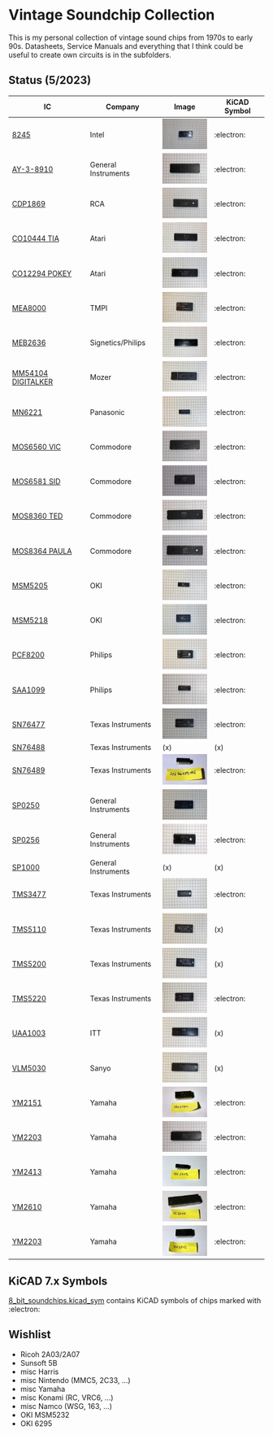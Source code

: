 
# Vintage Soundchip Collection

This is my personal collection of vintage sound chips from 1970s to early 90s. Datasheets, Service Manuals and everything that I think could be useful to create own circuits is in the subfolders. 

## Status (5/2023)

| IC            | Company               | Image         | KiCAD Symbol  |
| ------------- | --------------------- | ------------- | ------------- |
| [8245](8245)  | Intel                 | <img src="8245/8245.png" width="100" height="60"> | :electron: |
| [AY-3-8910](AY-3-8910)  | General Instruments | <img src="AY-3-8910/AY-3-8910.png" width="100" height="60"> | :electron: |
| [CDP1869](CDP1869) | RCA | <img src="CDP1869/CDP1869.png" width="100" height="60"> | :electron: |
| [CO10444 TIA](CO10444_TIA) | Atari | <img src="CO10444_TIA/UM6526.png" width="100" height="60"> | :electron: |
| [CO12294 POKEY](CO12294_POKEY) | Atari | <img src="CO12294_POKEY/CO12294.png" width="100" height="60"> | :electron: |
| [MEA8000](MEA8000) | TMPI | <img src="MEA8000/MEA8000.png" width="100" height="60"> | :electron: |
| [MEB2636](MEB2636) | Signetics/Philips | <img src="MEB2636/MEB2636.png" width="100" height="60"> | :electron: |
| [MM54104 DIGITALKER](MM54104) | Mozer| <img src="MM54104/MM54104.png" width="100" height="60"> | :electron:  |
| [MN6221](MN6221) | Panasonic| <img src="MN6221/MN6221AA.png" width="100" height="60"> | :electron:  |
| [MOS6560 VIC](MOS6560_VIC) | Commodore| <img src="MOS6560_VIC/MOS6561.png" width="100" height="60"> | :electron: |
| [MOS6581 SID](MOS6581_SID) | Commodore| <img src="MOS6581_SID/MOS6581_2.png" width="100" height="60"> | :electron: |
| [MOS8360 TED](MOS8360_TED) | Commodore| <img src="MOS8360_TED/MOS8360.png" width="100" height="60"> | :electron: |
| [MOS8364 PAULA](MOS8364_PAULA) | Commodore| <img src="MOS8364_PAULA/MOS8364.png" width="100" height="60"> | :electron: |
| [MSM5205](MSM5205) | OKI| <img src="MSM5205/M5205.png" width="100" height="60"> | :electron:  |
| [MSM5218](MSM5218) | OKI| <img src="MSM5218/M5218.png" width="100" height="60"> | :electron:  |
| [PCF8200](PCF8200) | Philips| <img src="PCF8200/PCF8200.png" width="100" height="60"> | :electron:  |
| [SAA1099](SAA1099) | Philips| <img src="SAA1099/SAA1099.png" width="100" height="60"> | :electron: |
| [SN76477](SN76477) | Texas Instruments| <img src="SN76477/SN76477.png" width="100" height="60"> | :electron: |
| [SN76488](SN76488) | Texas Instruments| (x) | (x) |
| [SN76489](SN76489) | Texas Instruments| <img src="SN76489/SN76489AN.png" width="100" height="60"> | :electron: |
| [SP0250](SP0250) | General Instruments| <img src="SP0250/SP0250.png" width="100" height="60"> | |
| [SP0256](SP0256) | General Instruments| <img src="SP0256/SP0256A.png" width="100" height="60"> | :electron: |
| [SP1000](SP1000) | General Instruments| (x) | (x) |
| [TMS3477](TMS3477) | Texas Instruments| <img src="TMS3477/TMS3477.png" width="100" height="60"> | :electron: |
| [TMS5110](TMS5110) | Texas Instruments| <img src="TMS5110/TMS5110.png" width="100" height="60"> | (x) |
| [TMS5200](TMS5200) | Texas Instruments| <img src="TMS5200/TMS5200.png" width="100" height="60"> | (x) |
| [TMS5220](TMS5220) | Texas Instruments| <img src="TMS5220/TMS5220.png" width="100" height="60"> | :electron: |
| [UAA1003](UAA1003) | ITT| <img src="UAA1003/UAA1003.png" width="100" height="60"> | (x) |
| [VLM5030](VLM5030) | Sanyo| <img src="VLM5030/VLM5030.png" width="100" height="60"> | (x) |
| [YM2151](YM2151) | Yamaha| <img src="YM2151/YM2151.png" width="100" height="60"> | :electron: |
| [YM2203](YM2203) | Yamaha| <img src="YM2203/YM2203.png" width="100" height="60"> | :electron: |
| [YM2413](YM2413) | Yamaha| <img src="YM2413/YM2413.png" width="100" height="60"> | :electron: |
| [YM2610](YM2610) | Yamaha| <img src="YM2610/YM2610.png" width="100" height="60"> | :electron: |
| [YM2203](YM3812) | Yamaha| <img src="YM3812/YM3812.png" width="100" height="60"> | :electron: |

## KiCAD 7.x Symbols

[8_bit_soundchips.kicad_sym](8_bit_soundchips.kicad_sym) contains KiCAD symbols of chips marked with :electron:

## Wishlist

+ Ricoh 2A03/2A07
+ Sunsoft 5B
+ misc Harris 
+ misc Nintendo (MMC5, 2C33, ...)
+ misc Yamaha
+ misc Konami (RC, VRC6, ...)
+ misc Namco (WSG, 163, ...)
+ OKI MSM5232
+ OKI 6295

